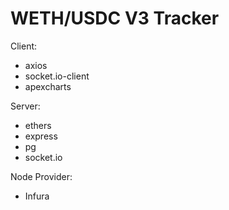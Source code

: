 # WETH/USDC V3 Tracker

Client:

- axios
- socket.io-client
- apexcharts

Server:

- ethers
- express
- pg
- socket.io

Node Provider:

- Infura
